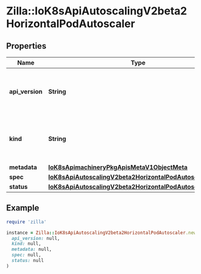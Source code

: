 # Zilla::IoK8sApiAutoscalingV2beta2HorizontalPodAutoscaler

## Properties

| Name | Type | Description | Notes |
| ---- | ---- | ----------- | ----- |
| **api_version** | **String** | APIVersion defines the versioned schema of this representation of an object. Servers should convert recognized schemas to the latest internal value, and may reject unrecognized values. More info: https://git.k8s.io/community/contributors/devel/sig-architecture/api-conventions.md#resources | [optional] |
| **kind** | **String** | Kind is a string value representing the REST resource this object represents. Servers may infer this from the endpoint the client submits requests to. Cannot be updated. In CamelCase. More info: https://git.k8s.io/community/contributors/devel/sig-architecture/api-conventions.md#types-kinds | [optional] |
| **metadata** | [**IoK8sApimachineryPkgApisMetaV1ObjectMeta**](IoK8sApimachineryPkgApisMetaV1ObjectMeta.md) |  | [optional] |
| **spec** | [**IoK8sApiAutoscalingV2beta2HorizontalPodAutoscalerSpec**](IoK8sApiAutoscalingV2beta2HorizontalPodAutoscalerSpec.md) |  | [optional] |
| **status** | [**IoK8sApiAutoscalingV2beta2HorizontalPodAutoscalerStatus**](IoK8sApiAutoscalingV2beta2HorizontalPodAutoscalerStatus.md) |  | [optional] |

## Example

```ruby
require 'zilla'

instance = Zilla::IoK8sApiAutoscalingV2beta2HorizontalPodAutoscaler.new(
  api_version: null,
  kind: null,
  metadata: null,
  spec: null,
  status: null
)
```

